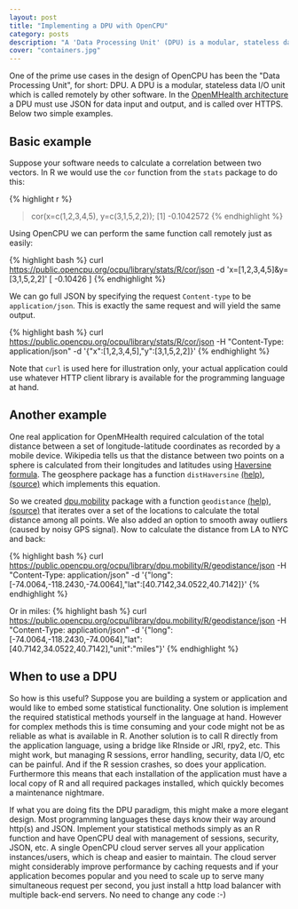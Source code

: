 ```yaml
---
layout: post
title: "Implementing a DPU with OpenCPU"
category: posts
description: "A 'Data Processing Unit' (DPU) is a modular, stateless data I/O unit called remotely by other software. In OpenCPU any R function automatically becomes a DPU."  
cover: "containers.jpg"
---
```


One of the prime use cases in the design of OpenCPU has been the "Data Processing Unit", for short: DPU.
A DPU is a modular, stateless data I/O unit which is called remotely by other software.
In the [OpenMHealth architecture](http://openmhealth.org/developers/key-architectual-abstractions/) 
a DPU must use JSON for data input and output, and is called over HTTPS. Below two simple examples.

## Basic example

Suppose your software needs to calculate a correlation between two vectors. In R we would use the `cor` function from the `stats`
package to do this:

{% highlight r %}
> cor(x=c(1,2,3,4,5), y=c(3,1,5,2,2));
[1] -0.1042572
{% endhighlight %}

Using OpenCPU we can perform the same function call remotely just as easily:

{% highlight bash %}
curl https://public.opencpu.org/ocpu/library/stats/R/cor/json -d 'x=[1,2,3,4,5]&y=[3,1,5,2,2]'
[
	-0.10426
]
{% endhighlight %}

We can go full JSON by specifying the request `Content-type` to be `application/json`. This is exactly the same request and will yield the same output.

{% highlight bash %}
curl https://public.opencpu.org/ocpu/library/stats/R/cor/json -H "Content-Type: application/json" -d '{"x":[1,2,3,4,5],"y":[3,1,5,2,2]}'
{% endhighlight %}

Note that `curl` is used here for illustration only, your actual application could use whatever HTTP client library is available for the programming language at hand.


## Another example

One real application for OpenMHealth required calculation of the total distance between a set of longitude-latitude coordinates as recorded by a mobile device.
Wikipedia tells us that the distance between two points on a sphere is calculated from their longitudes and latitudes using [Haversine formula](http://en.wikipedia.org/wiki/Haversine_formula).
The geosphere package has a function `distHaversine` [(help)](https://public.opencpu.org/ocpu/library/geosphere/man/distHaversine/text), [(source)](https://public.opencpu.org/ocpu/library/geosphere/R/distHaversine/print) which implements this equation.

So we created [dpu.mobility](https://github.com/openmhealth/dpu.mobility/) package with a function `geodistance` [(help)](https://public.opencpu.org/ocpu/library/dpu.mobility/man/geodistance/text), [(source)](https://public.opencpu.org/ocpu/library/dpu.mobility/R/geodistance/print) that iterates 
over a set of the locations to calculate the total distance among all points. We also added an option to smooth away outliers (caused by noisy GPS signal). 
Now to calculate the distance from LA to NYC and back:

{% highlight bash %}
curl https://public.opencpu.org/ocpu/library/dpu.mobility/R/geodistance/json -H "Content-Type: application/json" -d '{"long":[-74.0064,-118.2430,-74.0064],"lat":[40.7142,34.0522,40.7142]}'
{% endhighlight %}

Or in miles:
{% highlight bash %}
curl https://public.opencpu.org/ocpu/library/dpu.mobility/R/geodistance/json -H "Content-Type: application/json" -d '{"long":[-74.0064,-118.2430,-74.0064],"lat":[40.7142,34.0522,40.7142],"unit":"miles"}'
{% endhighlight %}

## When to use a DPU

So how is this useful? Suppose you are building a system or application and would like to embed some statistical functionality. 
One solution is implement the required statistical methods yourself in the language at hand. 
However for complex methods this is time consuming and your code might not be as reliable as what is available in R. 
Another solution is to call R directly from the application language, using a bridge like RInside or JRI, rpy2, etc. 
This might work, but managing R sessions, error handling, security, data I/O, etc can be painful. And if the R session crashes, so does your application.
Furthermore this means that each installation of the application must have a local copy of R and all required packages installed, which quickly becomes a maintenance nightmare.

If what you are doing fits the DPU paradigm, this might make a more elegant design.
Most programming languages these days know their way around http(s) and JSON.
Implement your statistical methods simply as an R function and have OpenCPU deal with management of sessions, security, JSON, etc.
A single OpenCPU cloud server serves all your application instances/users, which is cheap and easier to maintain.
The cloud server might considerably improve performance by caching requests and if your application becomes popular and you need to scale up to serve many simultaneous request per second, you just install a http load balancer with multiple back-end servers. No need to change any code :-)


  





